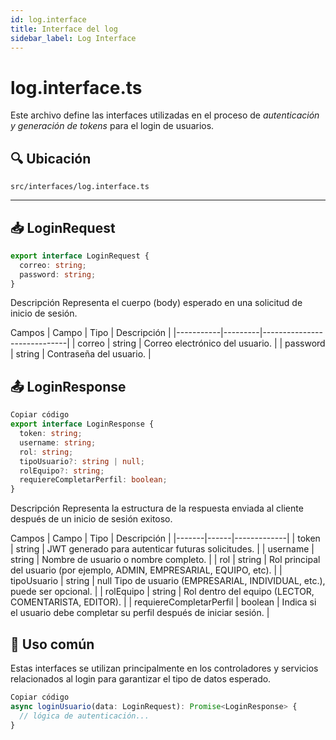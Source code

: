 ```yaml
---
id: log.interface
title: Interface del log
sidebar_label: Log Interface
---
```


# log.interface.ts

Este archivo define las interfaces utilizadas en el proceso de *autenticación y generación de tokens* para el login de usuarios.

## 🔍 Ubicación

`src/interfaces/log.interface.ts`

---

## 📥 LoginRequest

```ts
export interface LoginRequest {
  correo: string;
  password: string;
}
```

Descripción
Representa el cuerpo (body) esperado en una solicitud de inicio de sesión.

Campos
|   Campo   |	 Tipo   |	      Descripción           |
|-----------|---------|-----------------------------|
|   correo  | string	| Correo electrónico del usuario. |
| password  | string	| Contraseña del usuario. |

## 📤 LoginResponse
```ts
Copiar código
export interface LoginResponse {
  token: string;
  username: string;
  rol: string;
  tipoUsuario?: string | null;
  rolEquipo?: string;
  requiereCompletarPerfil: boolean;
}
```

Descripción
Representa la estructura de la respuesta enviada al cliente después de un inicio de sesión exitoso.

Campos
| Campo |	Tipo | Descripción |
|-------|------|-------------|
| token	| string | 	JWT generado para autenticar futuras solicitudes. | 
| username	| string	| Nombre de usuario o nombre completo. | 
| rol | 	string |	Rol principal del usuario (por ejemplo, ADMIN, EMPRESARIAL, EQUIPO, etc). | 
| tipoUsuario | string | null	Tipo de usuario (EMPRESARIAL, INDIVIDUAL, etc.), puede ser opcional. | 
| rolEquipo |	string |	Rol dentro del equipo (LECTOR, COMENTARISTA, EDITOR). | 
| requiereCompletarPerfil	| boolean	| Indica si el usuario debe completar su perfil después de iniciar sesión. |

## 📝 Uso común
Estas interfaces se utilizan principalmente en los controladores y servicios relacionados al login para garantizar el tipo de datos esperado.

```ts
Copiar código
async loginUsuario(data: LoginRequest): Promise<LoginResponse> {
  // lógica de autenticación...
}
```